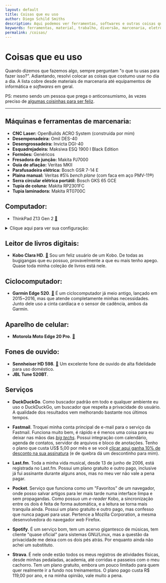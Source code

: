 ```yaml
---
layout: default
title: Coisas que eu uso
author: Diego Schild Smiths
description: Aqui podemos ver ferramentas, softwares e outras coisas que costumo usar no meu dia a dia, seja para trabalho ou diversão.
keywords: ferramentas, material, trabalho, diversão, marcenaria, eletrônicos
permalink: /coisas/
---
```


# Coisas que eu uso

Quando dizemos que fazemos algo, sempre perguntam "o que tu usas para fazer isso?". Adiantando, resolvi colocar as coisas que costumo usar no dia a dia. A lista cobre desde materiais de marcenaria até equipamentos de informática e *softwares* em geral.

PS: mesmo sendo um pessoa que prega o anticonsumismo, às vezes preciso de [algumas coisinhas para ser feliz](../presentes/).

---

## Máquinas e ferramentas de marcenaria:

- **CNC Laser:** OpenBuilds ACRO System (construída por mim)
- **Desempenadeira:** Omil DES-40
- **Desengrossadeira:** Invicta DGI-40
- **Esquadrejadeira:** Maksiwa ESQ 1900 I Black Edition
- **Formões:** Genéricos
- **Fresadora de junção:** Makita PJ7000
- **Guia de afiação:** Veritas MKII
- **Parafusadeira elétrica:** Bosch GSR 7-14 E
- **Plaina manual:** Veritas #5¼ _bench plane_ (com faca em aço PMV-11®)
- **Serra circular elétrica portátil:** Bosch GKS 65 GCE
- **Tupia de coluna:** Makita RP2301FC
- **Tupia laminadora:** Makita RT0700C

## Computador:

- ThinkPad Z13 Gen 2 [&#128279;](https://www.lenovo.com/br/pt/p/laptops/thinkpad/thinkpadz/thinkpad-z13-gen-2-13-inch-amd/len101t0073)

<details markdown="1">
<summary>Clique aqui para ver sua configuração:</summary>

  - **_Hardware_:**
    - **Modelo:** ThinkPad Z13 Gen 2 (21JW-0003BR)
    - **CPU:** AMD Ryzen 7 7840U (Núcleo Zen 4 / 8C 16T / 3.3 GHz ~ 5.1 GHz (Turbo) / 16 MB Cache L3 / TDP 28 Watts) [&#128279;](https://www.amd.com/en/products/processors/laptop/ryzen/7000-series/amd-ryzen-7-7840u.html)
    - **Memória:** 32 GiB DIMM LPDDR5x ( 7500 MHz / Dual Channel)
    - **Armazenamento:** SSD Western Digital SN740 SDDQMQD-1T00-1201 Gen4
    - **Vídeo:** AMD Radeon 780M (RDNA 3)
  - **_Software_:**
    - **Sistema operacional:** Fedora Linux 42 (Workstation Edition GNU/Linux x86-64) [&#128279;](https://getfedora.org/)
    - **Ambiente de trabalho:** GNOME [&#128279;](https://www.gnome.org/)
    - **Navegador de internet:** Mozilla Firefox [&#128279;](https://www.mozilla.org/pt-BR/firefox/new/)
    - **Suíte de escritório:** LibreOffice [&#128279;](https://www.libreoffice.org/)
    - **Organizador de e-books:** Calibre (utilizo principalmente para remover o DRM dos livros digitais) [&#128279;](https://calibre-ebook.
    - **Terminal:** ptyxis
    - **Trabalho gráfico:** Inkscape [&#128279;](https://inkscape.org/) / GIMP [&#128279;](https://www.gimp.org/) / Scribus [&#128279;](https://www.scribus.net/)
</details>


## Leitor de livros digitais:

- **Kobo Clara HD**. [&#128279;](https://gl.kobobooks.com/products/kobo-clara-hd) Sou um feliz usuário de um Kobo. De todas as bugigangas que eu possuo, provavelmente a que eu mais tenho apego. Quase toda minha coleção de livros está nele.

## Ciclocomputador:

- **Garmin Edge 520**. [&#128279;](https://buy.garmin.com/pt-BR/BR/p/166370) É um ciclocomputador já meio antigo, lançado em 2015~2016, mas que atende completamente minhas necessidades. Junto dele uso a cinta cardíaca e o sensor de cadência, ambos da Garmin.

## Aparelho de celular:

- **Motorola Moto Edge 20 Pro**. [&#128279;](https://www.gsmarena.com/motorola_edge_20_pro-11004.php)

## Fones de ouvido:

- **Sennheiser HD 598**. [&#128279;](https://pt-br.sennheiser.com/high-end-headphones-audio-stereo-hifi-hd-598) Um excelente fone de ouvido de alta fidelidade para uso doméstico.
- **JBL Tune 520BT**.

## Serviços

- **DuckDuckGo**. Como buscador padrão em todo e qualquer ambiente eu uso o DuckDuckGo, um buscador que respeita a privacidade do usuário. A qualidade dos resultados vem melhorando bastante nos últimos tempos.

- **Fastmail**. Troquei minha conta principal de e-mail para o serviço da Fastmail. Funciona muito bem, é rápido e é menos uma coisa para eu deixar nas mãos das [*big techs*](https://en.wikipedia.org/wiki/Big_Tech "Em inglês"). Possui integração com calendário, agenda de contatos, servidor de arquivos e bloco de anotações. Tenho o plano que custa US$ 5,00 por mês e se você [clicar aqui ganha 10% de desconto na sua assinatura](https://ref.fm/u26152512) (e de quebra dá um descontinho para mim).

- **Last.fm**. Toda a minha vida musical, desde 13 de junho de 2006, está registrada no Last.fm. Possui um plano gratuito e outro pago, inclusive já fui assinante durante alguns anos, mas no meu ver não vale a pena pagar.

- **Pocket**. Serviço que funciona como um "Favoritos" de um navegador, onde posso salvar artigos para ler mais tarde numa interface limpa e sem propagandas. Como possuo um *e-reader* Kobo, a sincronização entre os dois é feita de forma automática, e a leitura se torna mais tranquila ainda. Possui um plano gratuito e outro pago, mas confesso que nunca paguei para usar. Pertence a Mozilla Corporation, a mesma desenvolvedora do navegador *web* Firefox.

- **Spotify**. É um serviço bom, tem um acervo gigantesco de músicas, tem cliente "quase oficial" para sistemas GNU/Linux, mas a questão da privacidade me deixa com os dois pés atrás. Por enquanto ainda não achei um substituto.

- **Strava**. É nele onde estão todos os meus registros de atividades físicas, desde minhas pedaladas, academia, até corridas e passeios com o meu cachorro. Tem um plano gratuito, embora um pouco limitado para quem quer realmente ir a fundo nos treinamentos. O plano pago custa R$ 119,00 por ano, e na minha opinião, vale muito a pena.


